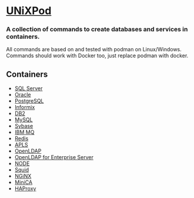 # [UNiXPod](https://github.com/UNiXMIT/UNiXPod)
### A collection of commands to create databases and services in containers. 
All commands are based on and tested with podman on Linux/Windows.  
Commands should work with Docker too, just replace podman with docker.  

## Containers
- [SQL Server](mssql.md)
- [Oracle](oracle.md)
- [PostgreSQL](postgres.md)
- [Informix](informix.md)
- [DB2](db2.md)
- [MySQL](mysql.md)
- [Sybase](sybase.md)
- [IBM MQ](mq.md)
- [Redis](redis.md)
- [APLS](apls.md)
- [OpenLDAP](openldap.md)
- [OpenLDAP for Enterprise Server](openldapES.md)
- [NODE](node.md)
- [Squid](squid.md)
- [NGiNX](nginx.md)
- [MiniCA](minica.md)
- [HAProxy](haproxy.md)